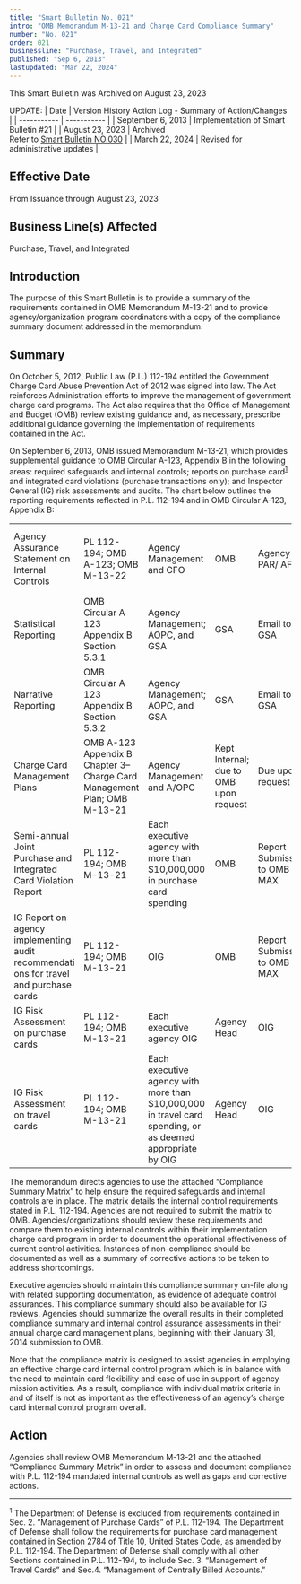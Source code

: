 ```yaml
---
title: "Smart Bulletin No. 021"
intro: "OMB Memorandum M-13-21 and Charge Card Compliance Summary"
number: "No. 021"
order: 021
businessline: "Purchase, Travel, and Integrated"
published: "Sep 6, 2013"
lastupdated: "Mar 22, 2024"
---
```


<div 
    class="usa-alert margin-y-2 usa-alert--warning"
    data-test="alert-container"
    >
    <div class="usa-alert__body">
    <p 
        class="usa-alert__text" 
    >
        This Smart Bulletin was Archived on August 23, 2023
    </p>
    </div>
</div>

UPDATE:
| Date | Version History Action Log - Summary of Action/Changes |
| ----------- | ----------- |
| September 6, 2013 | Implementation of Smart Bulletin #21 |
| August 23, 2023 | Archived </br> Refer to [Smart Bulletin NO.030](/policies-and-audits/smart-bulletins/030) |
| March 22, 2024 | Revised for administrative updates |

## Effective Date

From Issuance through August 23, 2023


## Business Line(s) Affected

Purchase, Travel, and Integrated


## Introduction

The purpose of this Smart Bulletin is to provide a summary of the requirements contained in OMB Memorandum M-13-21 and to provide agency/organization program coordinators with a copy of the compliance summary document addressed in the memorandum.


## Summary

On October 5, 2012, Public Law (P.L.) 112-194 entitled the Government Charge Card Abuse Prevention Act of 2012 was signed into law. The Act reinforces Administration efforts to improve the management of government charge card programs. The Act also requires that the Office of Management and Budget (OMB) review existing guidance and, as necessary, prescribe additional guidance governing the implementation of requirements contained in the Act. 

On September 6, 2013, OMB issued Memorandum M-13-21, which provides supplemental guidance to OMB Circular A-123, Appendix B in the following areas: required safeguards and internal controls; reports on purchase card<sup><a href="#footnote-1">1</a></sup> and integrated card violations (purchase transactions only); and Inspector 
General (IG) risk assessments and audits. The chart below outlines the reporting requirements reflected in P.L. 112-194 and in OMB Circular A-123, Appendix B:


|  |  |  |  |  |  |  |
| ----------- | ----------- | ----------- | ----------- | ----------- | ----------- | ----------- |
| Agency Assurance Statement on Internal Controls | PL 112-194; OMB A-123; OMB M-13-22 | Agency Management and CFO | OMB | Agency PAR/ AFR | OMB A-123; M 13-21; Smart Bulletin No. 21 | [OMB Circular A-123, Appendix B]() |
| Statistical Reporting | OMB Circular A 123 Appendix B Section 5.3.1 | Agency Management; AOPC, and GSA | GSA | Email to GSA | OMB Circular A 123, Appendix B | [OMB Circular A-123, Appendix B]() |
| Narrative Reporting | OMB Circular A 123 Appendix B Section 5.3.2 | Agency Management; AOPC, and GSA | GSA | Email to GSA | OMB Circular A 123, Appendix B | [OMB Circular A-123, Appendix B]() |
| Charge Card Management Plans | OMB A-123 Appendix B Chapter 3– Charge Card Management Plan; OMB M-13-21 | Agency Management and A/OPC | Kept Internal; due to OMB upon request | Due upon request | OMB A-123, App B; M-13-21; Smart Bulletin No. 21 | [OMB Circular A-123, Appendix B]() |
| Semi-annual Joint Purchase and Integrated Card Violation Report | PL 112-194; OMB M-13-21 | Each executive agency with more than $10,000,000 in purchase card spending | OMB | Report Submission to OMB MAX | PL 112-194; M 13-21; Draft Violation Reports | [OMB Memorandum M 31-21]() |
| IG Report on agency implementing audit recommendati ons for travel and purchase cards | PL 112-194; OMB M-13-21 | OIG | OMB | Report Submission to OMB MAX | PL 112-194; OMB M-13-21 | [OMB Memorandum M 31-21]() |
| IG Risk Assessment on purchase cards | PL 112-194; OMB M-13-21 | Each executive agency OIG | Agency Head | OIG | PL 112-194; OMB M-13-21 | [Public Law 112-194]() |
| IG Risk Assessment on travel cards | PL 112-194; OMB M-13-21 | Each executive agency with more than $10,000,000 in travel card spending, or as deemed appropriate by OIG | Agency Head | OIG | PL 112-194; OMB M-13-21 | [Public Law 112-194]() |



The memorandum directs agencies to use the attached “Compliance Summary Matrix” to help ensure the required safeguards and internal controls are in place. The matrix details the internal control requirements stated in P.L. 112-194. Agencies are not required to submit the matrix to OMB. Agencies/organizations should review these requirements and compare them to existing internal controls within their implementation charge card program in order to document the operational effectiveness of current control activities. Instances of non-compliance should be documented as well as a summary of corrective actions to be taken to address shortcomings. 

Executive agencies should maintain this compliance summary on-file along with related supporting documentation, as evidence of adequate control assurances. This compliance summary should also be available for IG reviews. Agencies should summarize the overall results in their completed compliance summary and internal control assurance assessments in their annual charge card management plans, beginning with their January 31, 2014 submission to OMB. 

Note that the compliance matrix is designed to assist agencies in employing an effective charge card internal control program which is in balance with the need to maintain card flexibility and ease of use in support of agency mission activities. As a result, compliance with individual matrix criteria in and of itself is not as important as the effectiveness of an agency’s charge card internal control program overall.


## Action
Agencies shall review OMB Memorandum M-13-21 and the attached “Compliance Summary Matrix” in order to assess and document compliance with P.L. 112-194 mandated internal controls as well as gaps and corrective actions. 

<hr/>
<p font-size-5 id="footnote-1"><sup>1</sup> The Department of Defense is excluded from requirements contained in Sec. 2. “Management of Purchase Cards” of P.L. 112-194. The Department of Defense shall follow the requirements for purchase card management contained in Section 2784 of Title 10, United States Code, as amended by P.L. 112-194. The Department of Defense shall comply with all other Sections contained in P.L. 112-194, to include Sec. 3. “Management of Travel Cards” and Sec.4. “Management of Centrally Billed Accounts.”
</p>

